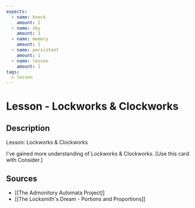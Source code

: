 ```yaml
---
aspects: 
  - name: knock
    amount: 1
  - name: sky
    amount: 1
  - name: memory
    amount: 1
  - name: persistent
    amount: 1
  - name: lesson
    amount: 1
tags:
  - lesson
---
```


# Lesson - Lockworks & Clockworks

## Description
Lesson: Lockworks & Clockworks

I've gained more understanding of Lockworks & Clockworks. [Use this card with Consider.]
## Sources
- [[The Admonitory Automata Project]]
- [[The Locksmith's Dream - Portions and Proportions]]